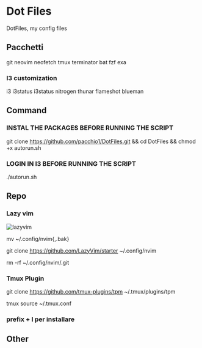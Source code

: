 # Dot Files

DotFiles, my config files

## Pacchetti

git neovim neofetch tmux terminator bat fzf exa

### I3 customization

i3 i3status i3status nitrogen thunar flameshot blueman

## Command

### INSTAL THE PACKAGES BEFORE RUNNING THE SCRIPT

git clone <https://github.com/pacchio1/DotFiles.git> && cd DotFiles && chmod +x autorun.sh

### LOGIN IN I3 BEFORE RUNNING THE SCRIPT

./autorun.sh

## Repo

### Lazy vim

![lazyvim](https://www.lazyvim.org/)

mv ~/.config/nvim{,.bak}

git clone <https://github.com/LazyVim/starter> ~/.config/nvim

rm -rf ~/.config/nvim/.git

### Tmux Plugin

git clone <https://github.com/tmux-plugins/tpm> ~/.tmux/plugins/tpm

tmux source ~/.tmux.conf

### prefix + I per installare

## Other
